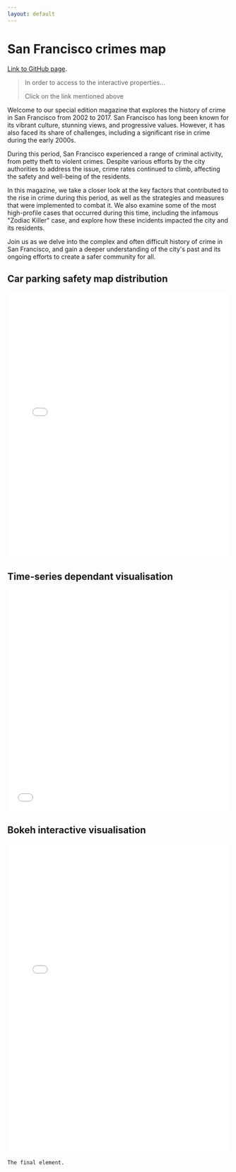 ```yaml
---
layout: default
---
```


# San Francisco crimes map

[Link to GitHub page](https://kocation.github.io).


>
>In order to access to the interactive properties...
>
>Click on the link mentioned above
>

Welcome to our special edition magazine that explores the history of crime in San Francisco from 2002 to 2017. San Francisco has long been known for its vibrant culture, stunning views, and progressive values. However, it has also faced its share of challenges, including a significant rise in crime during the early 2000s.

During this period, San Francisco experienced a range of criminal activity, from petty theft to violent crimes. Despite various efforts by the city authorities to address the issue, crime rates continued to climb, affecting the safety and well-being of the residents.

In this magazine, we take a closer look at the key factors that contributed to the rise in crime during this period, as well as the strategies and measures that were implemented to combat it. We also examine some of the most high-profile cases that occurred during this time, including the infamous "Zodiac Killer" case, and explore how these incidents impacted the city and its residents.

Join us as we delve into the complex and often difficult history of crime in San Francisco, and gain a deeper understanding of the city's past and its ongoing efforts to create a safer community for all.


>
## Car parking safety map distribution
>
<iframe src="SF_crime_map.html" height="600px" width="100%" style="border:none;"></iframe>


>
## Time-series dependant visualisation
>
<div style="text-align: center;">
<p align="center"><iframe src="Graphic.jpg" height="500px" width="100%" style="border:none;"></iframe></p>
</div>


>
## Bokeh interactive visualisation
>
<div style="text-align: center;">
<p align="center"><iframe src="Bokeh.html" height="700px" width="100%" style="border:none;"></iframe></p>
</div>



```
The final element.
```
